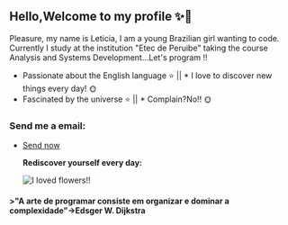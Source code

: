 ## Hello,Welcome to my profile ✨👋

 Pleasure, my name is Leticia, I am a young Brazilian girl wanting to code. Currently I study at the institution "Etec de Peruibe" taking the course Analysis and Systems Development...Let's program !!

* Passionate about the English language ⭐ || * I love to discover new things every day! 🌞 
* Fascinated by the universe ⭐ || * Complain?No!! 🌞

### Send me a email:

* [Send now](lele.silverio@hotmail.com)

  **Rediscover yourself every day:**

  ![I loved flowers!!](https://image.flaticon.com/icons/png/128/2917/2917257.png)

#### **>"A arte de programar consiste em organizar e dominar a complexidade"->Edsger W. Dijkstra**


